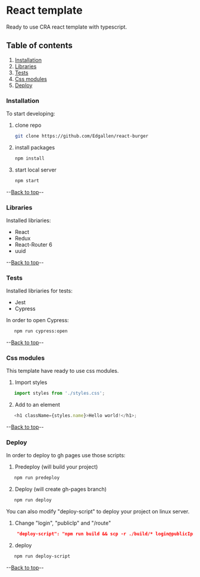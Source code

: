 # React template
Ready to use CRA react template with typescript.

## Table of contents
1. [Installation](#Installation)
2. [Libraries](#Libraries)
3. [Tests](#Tests)
4. [Css modules](#Css-modules)
4. [Deploy](#Deploy)

### Installation

To start developing:

1. clone repo
   ```sh
   git clone https://github.com/Edgallen/react-burger
   ```
2. install packages
   ```sh
   npm install
   ```
3. start local server
   ```sh
   npm start
   ```
   
--[Back to top](#Table-of-contents)--

### Libraries

Installed libriaries:

* React
* Redux
* React-Router 6
* uuid

--[Back to top](#Table-of-contents)--

### Tests

Installed libriaries for tests:

* Jest
* Cypress

In order to open Cypress:

```sh
   npm run cypress:open
```

--[Back to top](#Table-of-contents)--

### Css modules

This template have ready to use css modules.

1. Import styles

```js
   import styles from './styles.css';
```
2. Add to an element

```js
   <h1 className={styles.name}>Hello world!</h1>;
```

--[Back to top](#Table-of-contents)--

### Deploy

In order to deploy to gh pages use those scripts:

1. Predeploy (will build your project)

```sh
   npm run predeploy
```
2. Deploy (will create gh-pages branch)

```sh
   npm run deploy
```

You can also modify "deploy-script" to deploy your project on linux server.

1. Change "login", "publicIp" and "/route"

```json
    "deploy-script": "npm run build && scp -r ./build/* login@publicIp:/route"
```

2. deploy

```sh
   npm run deploy-script
```

--[Back to top](#Table-of-contents)--